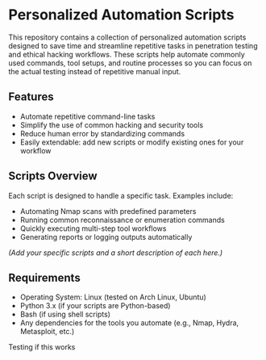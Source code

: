 # Personalized Automation Scripts

This repository contains a collection of personalized automation scripts designed to save time and streamline repetitive tasks in penetration testing and ethical hacking workflows. These scripts help automate commonly used commands, tool setups, and routine processes so you can focus on the actual testing instead of repetitive manual input.

## Features

- Automate repetitive command-line tasks
- Simplify the use of common hacking and security tools
- Reduce human error by standardizing commands
- Easily extendable: add new scripts or modify existing ones for your workflow

## Scripts Overview

Each script is designed to handle a specific task. Examples include:

- Automating Nmap scans with predefined parameters
- Running common reconnaissance or enumeration commands
- Quickly executing multi-step tool workflows
- Generating reports or logging outputs automatically

*(Add your specific scripts and a short description of each here.)*

## Requirements

- Operating System: Linux (tested on Arch Linux, Ubuntu)
- Python 3.x (if your scripts are Python-based)
- Bash (if using shell scripts)
- Any dependencies for the tools you automate (e.g., Nmap, Hydra, Metasploit, etc.)

Testing if this works
